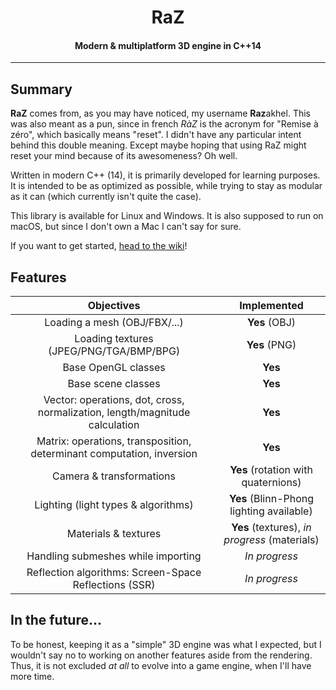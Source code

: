 <h1 align="center">
    RaZ
</h1>

<h4 align="center">Modern &amp; multiplatform 3D engine in C++14</h4>

---

## Summary

**RaZ** comes from, as you may have noticed, my username **Raz**akhel. This was also meant as a pun, since in french _RàZ_ is the acronym for "Remise à zéro", which basically means "reset". I didn't have any particular intent behind this double meaning. Except maybe hoping that using RaZ might reset your mind because of its awesomeness? Oh well.

Written in modern C++ (14), it is primarily developed for learning purposes. It is intended to be as optimized as possible, while trying to stay as modular as it can (which currently isn't quite the case).

This library is available for Linux and Windows. It is also supposed to run on macOS, but since I don't own a Mac I can't say for sure.

If you want to get started, [head to the wiki](https://github.com/Razakhel/RaZ/wiki)!

## Features

| Objectives | Implemented |
| :--------: | :---------: |
| Loading a mesh (OBJ/FBX/...) | **Yes** (OBJ) |
| Loading textures (JPEG/PNG/TGA/BMP/BPG) | **Yes** (PNG) |
| Base OpenGL classes | **Yes** |
| Base scene classes | **Yes** |
| Vector: operations, dot, cross, normalization, length/magnitude calculation | **Yes** |
| Matrix: operations, transposition, determinant computation, inversion | **Yes** |
| Camera &amp; transformations | **Yes** (rotation with quaternions) |
| Lighting (light types &amp; algorithms) | **Yes** (Blinn-Phong lighting available) |
| Materials &amp; textures | **Yes** (textures), _in progress_ (materials) |
| Handling submeshes while importing | _In progress_ |
| Reflection algorithms: Screen-Space Reflections (SSR) | _In progress_ |

## In the future...

To be honest, keeping it as a "simple" 3D engine was what I expected, but I wouldn't say no to working on another features aside from the rendering. Thus, it is not excluded _at all_ to evolve into a game engine, when I'll have more time.
